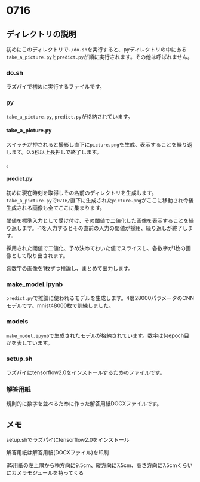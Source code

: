 # 0716

## ディレクトリの説明

初めにこのディレクトリで`./do.sh`を実行すると、pyディレクトリの中にある`take_a_picture.py`と`predict.py`が順に実行されます。その他は呼ばれません。

### do.sh

ラズパイで初めに実行するファイルです。

### py

`take_a_picture.py`, `predict.py`が格納されています。

#### take_a_picture.py

スイッチが押されると撮影し直下に`picture.png`を生成、表示することを繰り返します。0.5秒以上長押しで終了します。

。

#### predict.py

初めに現在時刻を取得しその名前のディレクトリを生成します。`take_a_picture.py`で`0716/`直下に生成された`picture.png`がここに移動され今後生成される画像も全てここに集まります。

閾値を標準入力として受け付け、その閾値で二値化した画像を表示することを繰り返します。-1を入力するとその直前の入力の閾値が採用、繰り返しが終了します。

採用された閾値で二値化、予め決めておいた値でスライスし、各数字が1枚の画像として取り出されます。

各数字の画像を1枚ずつ推論し、まとめて出力します。

### make_model.ipynb

`predict.py`で推論に使われるモデルを生成します。4層28000パラメータのCNNモデルです。mnist48000枚で訓練しました。

### models

`make_model.ipynb`で生成されたモデルが格納されています。数字は何epoch目かを表しています。

### setup.sh

ラズパイにtensorflow2.0をインストールするためのファイルです。

### 解答用紙

規則的に数字を並べるために作った解答用紙DOCXファイルです。

## メモ

setup.shでラズパイにtensorflow2.0をインストール

解答用紙は解答用紙(DOCXファイル)を印刷

B5用紙の左上隅から横方向に9.5cm、縦方向に7.5cm、高さ方向に7.5cmくらいにカメラモジュールを持ってくる


